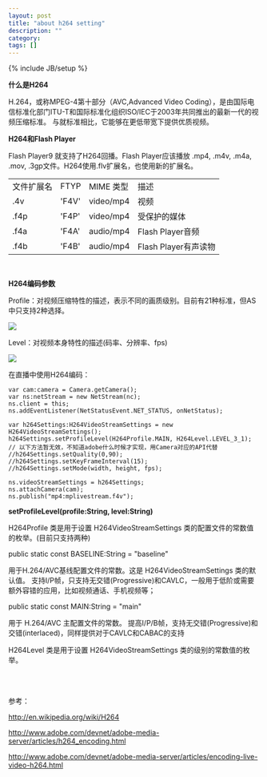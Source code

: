 ```yaml
---
layout: post
title: "about h264 setting"
description: ""
category: 
tags: []
---
```

{% include JB/setup %}


**什么是H264**

H.264，或称MPEG-4第十部分（AVC,Advanced Video Coding），是由国际电信标准化部门ITU-T和国际标准化组织ISO/IEC于2003年共同推出的最新一代的视频压缩标准。
与就标准相比，它能够在更低带宽下提供优质视频。

**H264和Flash Player**

Flash Player9 就支持了H264回播。Flash Player应该播放 .mp4, .m4v, .m4a, .mov, .3gp文件。H264使用.flv扩展名，也使用新的扩展名。

<table>
	<tr>
		<td>文件扩展名</td>
		<td>FTYP</td>
		<td>MIME 类型</td>
		<td>描述</td>
	</tr>
	<tr>
		<td>.4v</td>
		<td>'F4V'</td>
		<td>video/mp4</td>
		<td>视频</td>
	</tr>
	<tr>
		<td>.f4p</td>
		<td>'F4P'</td>
		<td>video/mp4</td>
		<td>受保护的媒体</td>
	</tr>
	<tr>
		<td>.f4a</td>
		<td>'F4A'</td>
		<td>audio/mp4</td>
		<td>Flash Player音频</td>
	</tr>
	<tr>
		<td>.f4b</td>
		<td>'F4B'</td>
		<td>audio/mp4</td>
		<td>Flash Player有声读物</td>
	</tr>
</table>

<br/>

**H264编码参数**

Profile：对视频压缩特性的描述，表示不同的画质级别。目前有21种标准，但AS中只支持2种选择。

![](http://cainiaoxiaoxiao.u.qiniudn.com/1279272306301.jpg)



Level：对视频本身特性的描述(码率、分辨率、fps)

![](http://cainiaoxiaoxiao.u.qiniudn.com/2222.png)


在直播中使用H264编码：


	var cam:camera = Camera.getCamera();
	var ns:netStream = new NetStream(nc);
	ns.client = this;
	ns.addEventListener(NetStatusEvent.NET_STATUS, onNetStatus); 

	var h264Settings:H264VideoStreamSettings = new H264VideoStreamSettings();
	h264Settings.setProfileLevel(H264Profile.MAIN, H264Level.LEVEL_3_1);
	// 以下方法暂无效，不知道adobe什么时候才实现，用Camera对应的API代替
	//h264Settings.setQuality(0,90);
	//h264Settings.setKeyFrameInterval(15);
	//h264Settings.setMode(width, height, fps);

	ns.videoStreamSettings = h264Settings;
	ns.attachCamera(cam);
	ns.publish("mp4:mplivestream.f4v");
		


**setProfileLevel(profile:String, level:String)**

H264Profile 类是用于设置 H264VideoStreamSettings 类的配置文件的常数值的枚举。(目前只支持两种)

public static const BASELINE:String = "baseline"

用于H.264/AVC基线配置文件的常数。这是 H264VideoStreamSettings 类的默认值。
支持I/P帧，只支持无交错(Progressive)和CAVLC，一般用于低阶或需要额外容错的应用，比如视频通话、手机视频等；

public static const MAIN:String = "main"

用于 H.264/AVC 主配置文件的常数。 
提高I/P/B帧，支持无交错(Progressive)和交错(interlaced)，同样提供对于CAVLC和CABAC的支持


H264Level 类是用于设置 H264VideoStreamSettings 类的级别的常数值的枚举。 

<br/><br/>

参考：

http://en.wikipedia.org/wiki/H264

http://www.adobe.com/devnet/adobe-media-server/articles/h264_encoding.html

http://www.adobe.com/devnet/adobe-media-server/articles/encoding-live-video-h264.html

